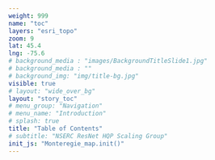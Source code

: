 ```yaml
---
weight: 999
name: "toc"
layers: "esri_topo"
zoom: 9
lat: 45.4
lng: -75.6
# background_media : "images/BackgroundTitleSlide1.jpg" 
# background_media : "" 
# background_img: "img/title-bg.jpg" 
visible: true
# layout: "wide_over_bg"
layout: "story_toc"
# menu_group: "Navigation"
# menu_name: "Introduction"
# splash: true
title: "Table of Contents"
# subtitle: "NSERC ResNet HQP Scaling Group"
init_js: "Monteregie_map.init()"
---
```


